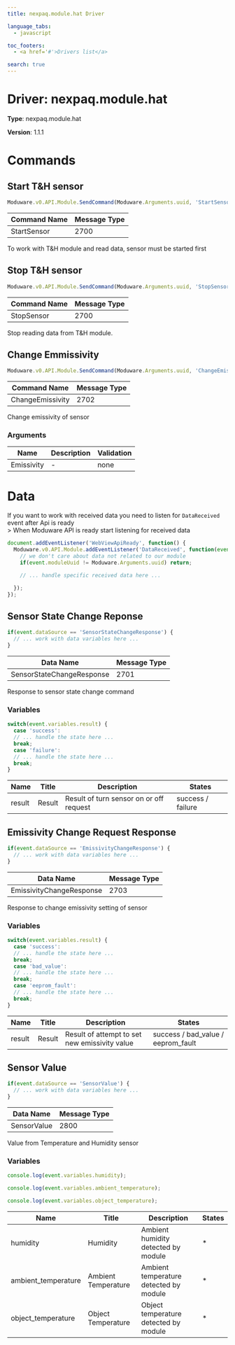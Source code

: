 ```yaml
---
title: nexpaq.module.hat Driver

language_tabs:
  - javascript

toc_footers:
  - <a href='#'>Drivers list</a>

search: true
---
```


# Driver: nexpaq.module.hat

**Type**: nexpaq.module.hat

**Version**: 1.1.1
# Commands 

## Start T&H sensor

```javascript
Moduware.v0.API.Module.SendCommand(Moduware.Arguments.uuid, 'StartSensor', []);
```

Command Name | Message Type
-------------- | --------------
StartSensor | 2700

To work with T&H module and read data, sensor must be started first

## Stop T&H sensor

```javascript
Moduware.v0.API.Module.SendCommand(Moduware.Arguments.uuid, 'StopSensor', []);
```

Command Name | Message Type
-------------- | --------------
StopSensor | 2700

Stop reading data from T&H module.

## Change Emmissivity

```javascript
Moduware.v0.API.Module.SendCommand(Moduware.Arguments.uuid, 'ChangeEmissivity', [<Emissivity>]);
```

Command Name | Message Type
-------------- | --------------
ChangeEmissivity | 2702

Change emissivity of sensor
### Arguments 

Name | Description | Validation
-------------- | -------------- | --------------
Emissivity | - | none  
# Data 

<aside class="warning">If you want to work with received data you need to listen for <code>DataReceived</code> event after Api is ready</aside>
> When Moduware API is ready start listening for received data

```javascript
document.addEventListener('WebViewApiReady', function() {
  Moduware.v0.API.Module.addEventListener('DataReceived', function(event) {
    // we don't care about data not related to our module
    if(event.moduleUuid != Moduware.Arguments.uuid) return;

    // ... handle specific received data here ...

  });
});
```
  

## Sensor State Change Reponse

```javascript
if(event.dataSource == 'SensorStateChangeResponse') {
  // ... work with data variables here ...
}
```

Data Name | Message Type
-------------- | --------------
SensorStateChangeResponse | 2701

Response to sensor state change command
### Variables 

```javascript  
switch(event.variables.result) {
  case 'success':
  // ... handle the state here ...
  break;
  case 'failure':
  // ... handle the state here ...
  break;
}
```

Name | Title | Description | States
-------------- | -------------- | -------------- | --------------
result | Result | Result of turn sensor on or off request | success / failure

## Emissivity Change Request Response

```javascript
if(event.dataSource == 'EmissivityChangeResponse') {
  // ... work with data variables here ...
}
```

Data Name | Message Type
-------------- | --------------
EmissivityChangeResponse | 2703

Response to change emissivity setting of sensor
### Variables 

```javascript  
switch(event.variables.result) {
  case 'success':
  // ... handle the state here ...
  break;
  case 'bad_value':
  // ... handle the state here ...
  break;
  case 'eeprom_fault':
  // ... handle the state here ...
  break;
}
```

Name | Title | Description | States
-------------- | -------------- | -------------- | --------------
result | Result | Result of attempt to set new emissivity value | success / bad_value / eeprom_fault

## Sensor Value

```javascript
if(event.dataSource == 'SensorValue') {
  // ... work with data variables here ...
}
```

Data Name | Message Type
-------------- | --------------
SensorValue | 2800

Value from Temperature and Humidity sensor
### Variables 

```javascript      
console.log(event.variables.humidity);
```

```javascript      
console.log(event.variables.ambient_temperature);
```

```javascript      
console.log(event.variables.object_temperature);
```

Name | Title | Description | States
-------------- | -------------- | -------------- | --------------
humidity | Humidity | Ambient humidity detected by module | *
ambient_temperature | Ambient Temperature | Ambient temperature detected by module | *
object_temperature | Object Temperature | Object temperature detected by module | *
